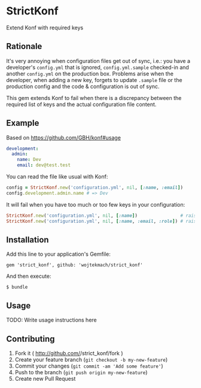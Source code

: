 # StrictKonf

Extend Konf with required keys

## Rationale

It's very annoying when configuration files get out of sync, i.e.: you have a developer's `config.yml` that is ignored, `config.yml.sample` checked-in and another `config.yml` on the production box. Problems arise when the developer, when adding a new key, forgets to update `.sample` file or the production config and the code & configuration is out of sync.

This gem extends Konf to fail when there is a discrepancy between the required list of keys and the actual configuration file content.

## Example

Based on <https://github.com/GBH/konf#usage>

```yaml
development:
  admin:
    name: Dev
    email: dev@test.test
```

You can read the file like usual with Konf:

```ruby
config = StrictKonf.new('configuration.yml', nil, [:name, :email])
config.development.admin.name # => Dev
```

It will fail when you have too much or too few keys in your configuration:

```ruby
StrictKonf.new('configuration.yml', nil, [:name])                # raises NotFound error
StrictKonf.new('configuration.yml', nil, [:name, :email, :role]) # raises UnknownKeys error
```

## Installation

Add this line to your application's Gemfile:

    gem 'strict_konf', github: 'wojtekmach/strict_konf'

And then execute:

    $ bundle

## Usage

TODO: Write usage instructions here

## Contributing

1. Fork it ( http://github.com/<my-github-username>/strict_konf/fork )
2. Create your feature branch (`git checkout -b my-new-feature`)
3. Commit your changes (`git commit -am 'Add some feature'`)
4. Push to the branch (`git push origin my-new-feature`)
5. Create new Pull Request
